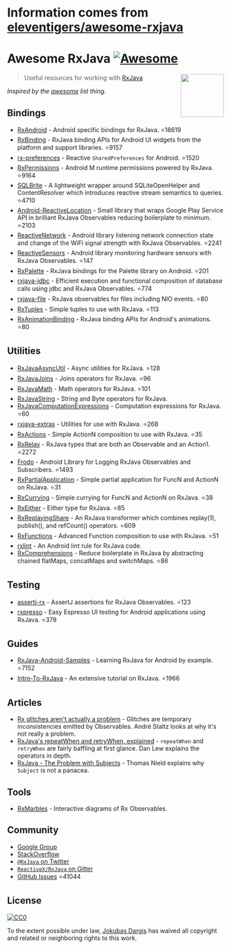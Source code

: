 # Information comes from [eleventigers/awesome-rxjava](https://github.com/eleventigers/awesome-rxjava)
# Awesome RxJava [![Awesome](https://cdn.rawgit.com/sindresorhus/awesome/d7305f38d29fed78fa85652e3a63e154dd8e8829/media/badge.svg)](https://github.com/sindresorhus/awesome)

[<img src="http://reactivex.io/assets/Rx_Logo_S.png" align="right" width="100">](http://reactivex.io/)

> Useful resources for working with [RxJava](https://github.com/ReactiveX/RxJava)

*Inspired by the [awesome](https://github.com/sindresorhus/awesome) list thing.*

## Bindings

* [RxAndroid](https://github.com/ReactiveX/RxAndroid) - Android specific bindings for RxJava. :star:18619
* [RxBinding](https://github.com/JakeWharton/RxBinding) - RxJava binding APIs for Android UI widgets from the platform and support libraries. :star:9157
* [rx-preferences](https://github.com/f2prateek/rx-preferences) - Reactive `SharedPreferences` for Android. :star:1520
* [RxPermissions](https://github.com/tbruyelle/RxPermissions) - Android M runtime permissions powered by RxJava. :star:9164
* [SQLBrite](https://github.com/square/sqlbrite) - A lightweight wrapper around SQLiteOpenHelper and ContentResolver which introduces reactive stream semantics to queries. :star:4710
* [Android-ReactiveLocation](https://github.com/mcharmas/Android-ReactiveLocation) - Small library that wraps Google Play Service API in brilliant RxJava Observables reducing boilerplate to minimum. :star:2103
* [ReactiveNetwork](https://github.com/pwittchen/ReactiveNetwork) - Android library listening network connection state and change of the WiFi signal strength with RxJava Observables. :star:2241
* [ReactiveSensors](https://github.com/pwittchen/ReactiveSensors) - Android library monitoring hardware sensors with RxJava Observables. :star:147
* [RxPalette](https://github.com/hzsweers/RxPalette) - RxJava bindings for the Palette library on Android. :star:201
* [rxjava-jdbc](https://github.com/davidmoten/rxjava-jdbc) - Efficient execution and functional composition of database calls using jdbc and RxJava Observables. :star:774
* [rxjava-file](https://github.com/davidmoten/rxjava-file) - RxJava observables for files including NIO events. :star:80
* [RxTuples](https://github.com/pakoito/RxTuples) - Simple tuples to use with RxJava. :star:113
* [RxAnimationBinding](https://github.com/blipinsk/RxAnimationBinding) - RxJava binding APIs for Android's animations. :star:80

## Utilities
* [RxJavaAsyncUtil](https://github.com/ReactiveX/RxJavaAsyncUtil) - Async utilities for RxJava. :star:128
* [RxJavaJoins](https://github.com/ReactiveX/RxJavaJoins) - Joins operators for RxJava. :star:96
* [RxJavaMath](https://github.com/ReactiveX/RxJavaMath) - Math operators for RxJava. :star:101
* [RxJavaString](https://github.com/ReactiveX/RxJavaString) - 
String and Byte operators for RxJava.
* [RxJavaComputationExpressions](https://github.com/ReactiveX/RxJavaComputationExpressions) - Computation expressions for RxJava. :star:60
* [rxjava-extras](https://github.com/davidmoten/rxjava-extras) - Utilities for use with RxJava. :star:268
* [RxActions](https://github.com/pakoito/RxActions) - Simple ActionN composition to use with RxJava. :star:35
* [RxRelay](https://github.com/JakeWharton/RxRelay) - RxJava types that are both an Observable and an Action1. :star:2272
* [Frodo](https://github.com/android10/frodo) - Android Library for Logging RxJava Observables and Subscribers. :star:1493
* [RxPartialApplication](https://github.com/pakoito/RxPartialApplication) - Simple partial application for FuncN and ActionN on RxJava. :star:31
* [RxCurrying](https://github.com/pakoito/RxCurrying) - Simple currying for FuncN and ActionN on RxJava. :star:38
* [RxEither](https://github.com/eleventigers/rxeither) - Either type for RxJava. :star:85
* [RxReplayingShare](https://github.com/JakeWharton/RxReplayingShare) - An RxJava transformer which combines replay(1), publish(), and refCount() operators. :star:609
* [RxFunctions](https://github.com/pakoito/RxFunctions) - Advanced Function composition to use with RxJava. :star:51
* [rxlint](https://bitbucket.org/littlerobots/rxlint) - An Android lint rule for RxJava code.
* [RxComprehensions](https://github.com/pakoito/RxComprehensions) - Reduce boilerplate in RxJava by abstracting chained flatMaps, concatMaps and switchMaps. :star:86

## Testing
* [assertj-rx](https://github.com/ribot/assertj-rx) - AssertJ assertions for RxJava Observables. :star:123
* [rxpresso](https://github.com/novoda/rxpresso) - Easy Espresso UI testing for Android applications using RxJava. :star:379

## Guides

* [RxJava-Android-Samples](https://github.com/kaushikgopal/RxJava-Android-Samples) - Learning RxJava for Android by example. :star:7152
* [Intro-To-RxJava](https://github.com/Froussios/Intro-To-RxJava) - An extensive tutorial on RxJava. :star:1966

## Articles

* [Rx glitches aren't actually a problem](http://staltz.com/rx-glitches-arent-actually-a-problem.html) - Glitches are temporary inconsistencies emitted by Observables. André Staltz looks at why it's not really a problem.
* [RxJava's repeatWhen and retryWhen, explained](http://blog.danlew.net/2016/01/25/rxjavas-repeatwhen-and-retrywhen-explained/) - `repeatWhen` and `retryWhen` are fairly baffling at first glance. Dan Lew explains the operators in depth.
* [RxJava - The Problem with Subjects](http://tomstechnicalblog.blogspot.co.uk/2016/03/rxjava-problem-with-subjects.html) - Thomas Nield explains why `Subject` is not a panacea.

## Tools

* [RxMarbles](http://rxmarbles.com/) - Interactive diagrams of Rx Observables.

## Community

* [Google Group](http://groups.google.com/d/forum/rxjava)
* [StackOverflow](http://stackoverflow.com/search?q=rx-java)
* [`@RxJava` on Twitter](http://twitter.com/RxJava)
* [`ReactiveX/RxJava` on Gitter](https://gitter.im/ReactiveX/RxJava)
* [GitHub Issues](https://github.com/ReactiveX/RxJava/issues) :star:41044

## License

[![CC0](https://i.creativecommons.org/p/zero/1.0/88x31.png)](https://creativecommons.org/publicdomain/zero/1.0/)

To the extent possible under law, [Jokubas Dargis](http://jokubasdargis.net/) has waived all copyright and related or neighboring rights to this work.

